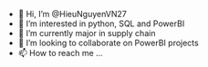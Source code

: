 - 👋 Hi, I’m @HieuNguyenVN27
- 👀 I’m interested in python, SQL and PowerBI
- 🌱 I’m currently major in supply chain
- 💞️ I’m looking to collaborate on PowerBI projects
- 📫 How to reach me ...

<!---
HieuNguyenVN27/HieuNguyenVN27 is a ✨ special ✨ repository because its `README.md` (this file) appears on your GitHub profile.
You can click the Preview link to take a look at your changes.
--->
